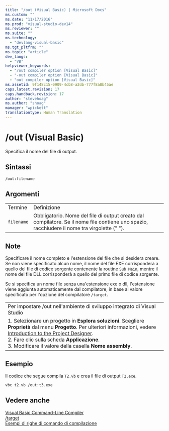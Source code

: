 ```yaml
---
title: "/out (Visual Basic) | Microsoft Docs"
ms.custom: ""
ms.date: "11/17/2016"
ms.prod: "visual-studio-dev14"
ms.reviewer: ""
ms.suite: ""
ms.technology: 
  - "devlang-visual-basic"
ms.tgt_pltfrm: ""
ms.topic: "article"
dev_langs: 
  - "VB"
helpviewer_keywords: 
  - "/out compiler option [Visual Basic]"
  - "-out compiler option [Visual Basic]"
  - "out compiler option [Visual Basic]"
ms.assetid: 9f148c15-0909-4cb8-a2db-777f8a8b45ae
caps.latest.revision: 17
caps.handback.revision: 17
author: "stevehoag"
ms.author: "shoag"
manager: "wpickett"
translationtype: Human Translation
---
```

# /out (Visual Basic)
Specifica il nome del file di output.  
  
## Sintassi  
  
```  
/out:filename  
```  
  
## Argomenti  
  
|||  
|-|-|  
|Termine|Definizione|  
|`filename`|Obbligatorio.  Nome del file di output creato dal compilatore.  Se il nome file contiene uno spazio, racchiudere il nome tra virgolette \(" "\).|  
  
## Note  
 Specificare il nome completo e l'estensione del file che si desidera creare.  Se non viene specificato alcun nome, il nome del file EXE corrisponderà a quello del file di codice sorgente contenente la routine `Sub Main`, mentre il nome del file DLL corrisponderà a quello del primo file di codice sorgente.  
  
 Se si specifica un nome file senza una'estensione exe o dll, l'estensione viene aggiunta automaticamente dal compilatore, in base al valore specificato per l'opzione del compilatore `/target`.  
  
||  
|-|  
|Per impostare \/out nell'ambiente di sviluppo integrato di Visual Studio|  
|1.  Selezionare un progetto in **Esplora soluzioni**.  Scegliere **Proprietà** dal menu **Progetto**.  Per ulteriori informazioni, vedere [Introduction to the Project Designer](http://msdn.microsoft.com/it-it/898dd854-c98d-430c-ba1b-a913ce3c73d7).<br />2.  Fare clic sulla scheda **Applicazione**.<br />3.  Modificare il valore della casella **Nome assembly**.|  
  
## Esempio  
 Il codice che segue compila `T2.vb` e crea il file di output `T2.exe`.  
  
```  
vbc t2.vb /out:t3.exe  
```  
  
## Vedere anche  
 [Visual Basic Command\-Line Compiler](../../../visual-basic/reference/command-line-compiler/index.md)   
 [\/target](../../../visual-basic/reference/command-line-compiler/target.md)   
 [Esempi di righe di comando di compilazione](../../../visual-basic/reference/command-line-compiler/sample-compilation-command-lines.md)